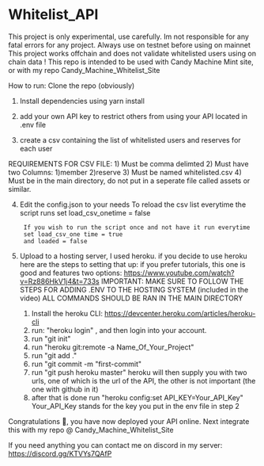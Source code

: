 # Whitelist_API

This project is only experimental, use carefully. Im not responsible for any fatal errors for any project.
Always use on testnet before using on mainnet
This project works offchain and does not validate whitelisted users using on chain data !
This repo is intended to be used with Candy Machine Mint site, or with my repo Candy_Machine_Whitelist_Site


How to run:
Clone the repo (obviously)

1) Install dependencies using yarn install

2) add your own API key to restrict others from using your API
located in .env file

3) create a csv containing the list of whitelisted users and reserves for each user

REQUIREMENTS FOR CSV FILE:
    1) Must be comma delimted
    2) Must have two Columns: 1)member 2)reserve
    3) Must be named whitelisted.csv
    4) Must be in the main directory, do not put in a seperate file called assets or similar.

4) Edit the config.json to your needs
        To reload the csv list everytime the script runs
		set load_csv_onetime = false

		If you wish to run the script once and not have it run everytime
		set load_csv_one time = true
		and loaded = false



5) Upload to a hosting server, I used heroku. if you decide to use heroku here are the steps to setting that up:
if you prefer tutorials, this one is good and features two options: https://www.youtube.com/watch?v=Rz886HkV1j4&t=733s
IMPORTANT: MAKE SURE TO FOLLOW THE STEPS FOR ADDING .ENV TO THE HOSTING SYSTEM (included in the video)
ALL COMMANDS SHOULD BE RAN IN THE MAIN DIRECTORY 
    1) Install the heroku CLI: https://devcenter.heroku.com/articles/heroku-cli
    2) run: "heroku login" , and then login into your account.
    3) run "git init"
    4) run "heroku git:remote -a Name_Of_Your_Project"
    5) run "git add ."
    6) run "git commit -m "first-commit"
    7) run "git push heroku master" heroku will then supply you with two urls, one of which is the url of the API, the other is not important (the one with github in it)
    8) after that is done run "heroku config:set API_KEY=Your_API_Key"
    Your_API_Key stands for the key you put in the env file in step 2

Congratulations 🍰, you have now deployed your API online.
Next integrate this with my repo @ Candy_Machine_Whitelist_Site



If you need anything you can contact me on discord in my server:
https://discord.gg/KTVYs7QAfP

